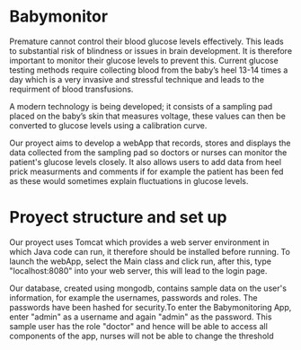 # Babymonitor

Premature cannot control their blood glucose levels effectively. This leads to substantial risk of blindness or issues in brain development. It is therefore important to 
monitor their glucose levels to prevent this. Current glucose testing methods require collecting blood from the baby’s heel 13-14 times a day which is a very invasive
and stressful technique and leads to the requirment of blood transfusions.

A modern technology is being developed; it consists of a sampling pad placed on the baby’s skin that measures voltage, these values can then be converted to glucose
levels using a calibration curve. 

Our proyect aims to develop a webApp that records, stores and displays the data collected from the sampling pad so doctors or nurses can monitor the patient's glucose 
levels closely. It also allows users to add data from heel prick measurments and comments if for example the patient has been fed as these would sometimes explain 
fluctuations in glucose levels.

# Proyect structure and set up
 
Our proyect uses Tomcat which provides a web server environment in which Java code can run, it therefore should be installed before running.
To launch the webApp, select the Main class and click run, after this, type "localhost:8080" into your web server, this will lead to the login page.

Our database, created using mongodb, contains sample data on the user's information, for example the usernames, passwords and roles. The passwords have been hashed for 
security.To enter the Babymonitoring App, enter "admin" as a username and again "admin" as the password. This sample user has the role "doctor" and hence will be able to access
all components of the app, nurses will not be able to change the threshold 
